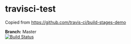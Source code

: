 # travisci-test

Copied from https://github.com/travis-ci/build-stages-demo

**Branch:** Master  
[![Build Status](https://travis-ci.org/alyvusal/travisci-test.svg?branch=master)](https://travis-ci.org/alyvusal/travisci-test)
